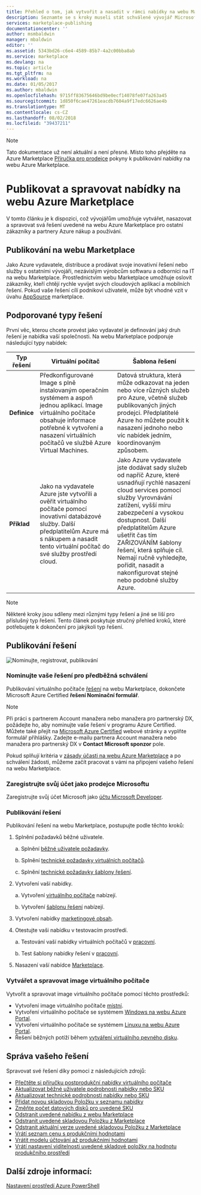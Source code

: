 ```yaml
---
title: Přehled o tom, jak vytvořit a nasadit v rámci nabídky na webu Marketplace | Dokumentace Microsoftu
description: Seznamte se s kroky museli stát schválené vývojář Microsoftu a vytvářet a nasazovat image virtuálního počítače, šablony, služba dat nebo služba pro vývojáře na webu Azure Marketplace
services: marketplace-publishing
documentationcenter: ''
author: msmbaldwin
manager: mbaldwin
editor: ''
ms.assetid: 5343bd26-c6e4-4589-85b7-4a2c00bba8ab
ms.service: marketplace
ms.devlang: na
ms.topic: article
ms.tgt_pltfrm: na
ms.workload: na
ms.date: 01/05/2017
ms.author: mbaldwin
ms.openlocfilehash: 9715ff83675646bd9be0ecf14078fe07fa263a45
ms.sourcegitcommit: 1d850f6cae47261eacdb7604a9f17edc6626ae4b
ms.translationtype: MT
ms.contentlocale: cs-CZ
ms.lasthandoff: 08/02/2018
ms.locfileid: "39437211"
---
```

> [!NOTE]
> Tato dokumentace už není aktuální a není přesné. Místo toho přejděte na Azure Marketplace [Příručka pro prodejce](https://docs.microsoft.com/azure/marketplace/seller-guide/cloud-partner-portal-seller-guide) pokyny k publikování nabídky na webu Azure Marketplace.

# <a name="publish-and-manage-an-offer-in-the-azure-marketplace"></a>Publikovat a spravovat nabídky na webu Azure Marketplace
V tomto článku je k dispozici, což vývojářům umožňuje vytvářet, nasazovat a spravovat svá řešení uvedené na webu Azure Marketplace pro ostatní zákazníky a partnery Azure nákup a používání.

## <a name="marketplace-publishing"></a>Publikování na webu Marketplace
Jako Azure vydavatele, distribuce a prodávat svoje inovativní řešení nebo služby s ostatními vývojáři, nezávislým výrobcům softwaru a odborníci na IT na webu Marketplace. Prostřednictvím webu Marketplace umožňuje oslovit zákazníky, kteří chtějí rychle vyvíjet svých cloudových aplikací a mobilních řešení. Pokud vaše řešení cílí podnikoví uživatelé, může být vhodné vzít v úvahu [AppSource](http://appsource.microsoft.com) marketplace.


## <a name="supported-types-of-solutions"></a>Podporované typy řešení
První věc, kterou chcete provést jako vydavatel je definování jaký druh řešení je nabídka vaší společnosti. Na webu Marketplace podporuje následující typy nabídek:

|Typ řešení|Virtuální počítač|Šablona řešení|
|---|---|---|
|**Definice**|Předkonfigurované Image s plně instalovaným operačním systémem a aspoň jednou aplikací. Image virtuálního počítače obsahuje informace potřebné k vytvoření a nasazení virtuálních počítačů ve službě Azure Virtual Machines.|Datová struktura, která může odkazovat na jeden nebo více různých služeb pro Azure, včetně služeb publikovaných jiných prodejci. Předplatitelé Azure ho můžete použít k nasazení jednoho nebo víc nabídek jedním, koordinovaným způsobem.|
|**Příklad**|Jako na vydavatele Azure jste vytvořili a ověřit virtuálního počítače pomocí inovativní databázové služby. Další předplatitelům Azure má s nákupem a nasadit tento virtuální počítač do své služby prostředí cloud.|Jako Azure vydavatele jste dodávat sady služeb od napříč Azure, které usnadňují rychlé nasazení cloud services pomocí služby Vyrovnávání zatížení, vyšší míru zabezpečení a vysokou dostupnost. Další předplatitelům Azure ušetřit čas tím ZAŘIZOVÁNÍM šablony řešení, která splňuje cíl. Nemají ručně vyhledejte, pořídit, nasadit a nakonfigurovat stejné nebo podobné služby Azure.|

> [!NOTE]
> Některé kroky jsou sdíleny mezi různými typy řešení a jiné se liší pro příslušný typ řešení. Tento článek poskytuje stručný přehled kroků, které potřebujete k dokončení pro jakýkoli typ řešení.

## <a name="publish-a-solution"></a>Publikování řešení
![Nominujte, registrovat, publikování](media/marketplace-publishing-getting-started/img01.png)

### <a name="nominate-your-solution-for-pre-approval"></a>Nominujte vaše řešení pro předběžná schválení
Publikování virtuálního počítače [řešení](https://createopportunity.azurewebsites.net) na webu Marketplace, dokončete Microsoft Azure Certified **řešení Nominační formulář**.

>[!NOTE]
> Při práci s partnerem Account manažera nebo manažera pro partnerský DX, požádejte ho, aby nominujte vaše řešení v programu Azure Certified. Můžete také přejít na [Microsoft Azure Certified](http://createopportunity.azurewebsites.net) webové stránky a vyplňte formulář přihlášky. Zadejte e-mailu partnera Account manažera nebo manažera pro partnerský DX v **Contact Microsoft sponzor** pole.

Pokud splňují kritéria v [zásady účasti na webu Azure Marketplace](http://go.microsoft.com/fwlink/?LinkID=526833) a po schválení žádosti, můžeme začít pracovat s vámi na připojení vašeho řešení na webu Marketplace.

### <a name="register-your-account-as-a-microsoft-seller"></a>Zaregistrujte svůj účet jako prodejce Microsoftu
Zaregistrujte svůj účet Microsoft jako [účtu Microsoft Developer](marketplace-publishing-accounts-creation-registration.md).

### <a name="publish-your-solution"></a>Publikování řešení
Publikování řešení na webu Marketplace, postupujte podle těchto kroků:
1. Splnění požadavků běžné uživatele.

    a. Splnění [běžné uživatele požadavky](marketplace-publishing-pre-requisites.md).

    b. Splnění [technické požadavky virtuálních počítačů](marketplace-publishing-vm-image-creation-prerequisites.md).

    c. Splnění [technické požadavky šablony řešení](marketplace-publishing-solution-template-creation-prerequisites.md).

1. Vytvoření vaší nabídky.

    a. Vytvoření [virtuálního počítače](marketplace-publishing-vm-image-creation.md) nabízejí.

    b. Vytvoření [šablonu řešení](marketplace-publishing-solution-template-creation.md) nabízejí.

1. Vytvoření nabídky [marketingové obsah](marketplace-publishing-push-to-staging.md).

1. Otestujte vaši nabídku v testovacím prostředí.

    a. Testování vaší nabídky virtuálních počítačů v [pracovní](marketplace-publishing-vm-image-test-in-staging.md).

    b. Test šablony nabídky řešení v [pracovní](marketplace-publishing-solution-template-test-in-staging.md).

1. Nasazení vaší nabídce [Marketplace](marketplace-publishing-push-to-production.md).


### <a name="create-and-manage-a-virtual-machine-image"></a>Vytvářet a spravovat image virtuálního počítače
Vytvořit a spravovat image virtuálního počítače pomocí těchto prostředků:
* Vytvoření image virtuálního počítače [místní](marketplace-publishing-vm-image-creation-on-premise.md).
* Vytvoření virtuálního počítače se systémem [Windows na webu Azure Portal](../virtual-machines/virtual-machines-windows-hero-tutorial.md?toc=%2fazure%2fvirtual-machines%2fwindows%2ftoc.json).
* Vytvoření virtuálního počítače se systémem [Linuxu na webu Azure Portal](../virtual-machines/linux/quick-create-portal.md?toc=%2fazure%2fvirtual-machines%2flinux%2ftoc.json).
* Řešení běžných potíží během [vytváření virtuálního pevného disku](marketplace-publishing-vm-image-creation-troubleshooting.md).

## <a name="manage-your-solution"></a>Správa vašeho řešení
Spravovat své řešení díky pomoci z následujících zdrojů:
* [Přečtěte si příručku postprodukční nabídky virtuálního počítače](marketplace-publishing-vm-image-post-publishing.md)
* [Aktualizovat běžné uživatele podrobnosti nabídky nebo SKU](marketplace-publishing-vm-image-post-publishing.md#update-the-nontechnical-details-of-an-offer-or-a-sku)
* [Aktualizovat technické podrobnosti nabídky nebo SKU](marketplace-publishing-vm-image-post-publishing.md#update-the-technical-details-of-a-sku)
* [Přidat novou skladovou Položku v seznamu nabídky](marketplace-publishing-vm-image-post-publishing.md#add-a-new-sku-under-a-listed-offer)
* [Změňte počet datových disků pro uvedené SKU](marketplace-publishing-vm-image-post-publishing.md#change-the-data-disk-count-for-a-listed-sku)
* [Odstranit uvedené nabídku z webu Marketplace](marketplace-publishing-vm-image-post-publishing.md)
* [Odstranit uvedené skladovou Položku z Marketplace](marketplace-publishing-vm-image-post-publishing.md#delete-a-listed-sku-from-the-marketplace)
* [Odstranit aktuální verze uvedené skladovou Položku z Marketplace](marketplace-publishing-vm-image-post-publishing.md#delete-the-current-version-of-a-listed-sku-from-the-marketplace)
* [Vrátí seznam cenu s produkčními hodnotami](marketplace-publishing-vm-image-post-publishing.md#revert-the-listing-price-to-production-values)
* [Vrátit modelu účtování až produkčními hodnotami](marketplace-publishing-vm-image-post-publishing.md#revert-the-billing-model-to-production-values)
* [Vrátí nastavení viditelnosti uvedené skladové položky na hodnotu produkčního prostředí](marketplace-publishing-vm-image-post-publishing.md#revert-the-visibility-setting-of-a-listed-sku-to-the-production-value)

## <a name="additional-resources"></a>Další zdroje informací:
[Nastavení prostředí Azure PowerShell](marketplace-publishing-powershell-setup.md)
